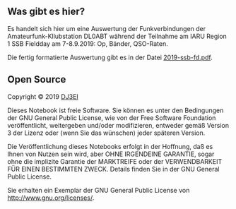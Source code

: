 ## Was gibt es hier?

Es handelt sich hier um eine Auswertung der Funkverbindungen der
Amateurfunk-Kllubstation DL0ABT während der Teilnahme am IARU Region 1
SSB Fieldday am 7-8.9.2019: Op, Bänder, QSO-Raten.

Die fertig formatierte Auswertung gibt es in der Datei [2019-ssb-fd.pdf](2019-ssb-fd.pdf).

## Open Source

Copyright © 2019 [DJ3EI](mailto:dj3ei@famsik.de)

Dieses Notebook ist freie Software. Sie können es unter den
Bedingungen der GNU General Public License, wie von der Free Software
Foundation veröffentlicht, weitergeben und/oder modifizieren, entweder
gemäß Version 3 der Lizenz oder (wenn Sie das wünschen) jeder späteren
Version.

Die Veröffentlichung dieses Notebooks erfolgt in der Hoffnung, daß es
Ihnen von Nutzen sein wird, aber OHNE IRGENDEINE GARANTIE, sogar ohne
die implizite Garantie der MARKTREIFE oder der VERWENDBARKEIT FÜR
EINEN BESTIMMTEN ZWECK. Details finden Sie in der GNU General Public
License.

Sie erhalten ein Exemplar der GNU General Public License von
<http://www.gnu.org/licenses/>.
